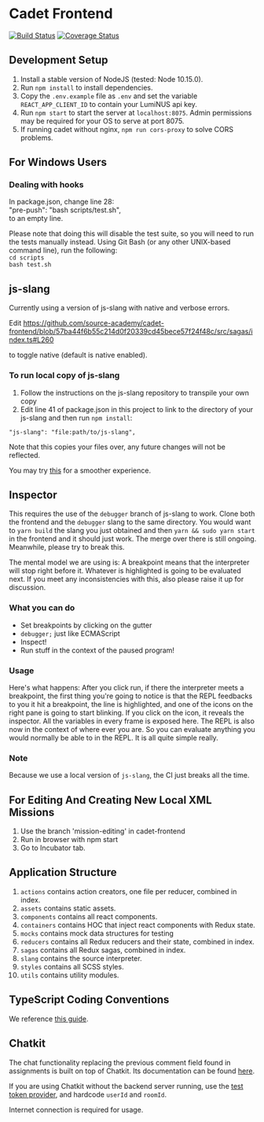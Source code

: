 # Cadet Frontend 

[![Build Status](https://travis-ci.org/source-academy/cadet-frontend.svg?branch=master)](https://travis-ci.org/source-academy/cadet-frontend)
[![Coverage Status](https://coveralls.io/repos/github/source-academy/cadet-frontend/badge.svg?branch=travis)](https://coveralls.io/github/source-academy/cadet-frontend?branch=travis)

## Development Setup

1. Install a stable version of NodeJS (tested: Node 10.15.0).
2. Run `npm install` to install dependencies.
3. Copy the `.env.example` file as `.env` and set the variable `REACT_APP_CLIENT_ID`
   to contain your LumiNUS api key.
4. Run `npm start` to start the server at `localhost:8075`. Admin permissions may
   be required for your OS to serve at port 8075.
5. If running cadet without nginx, `npm run cors-proxy` to solve CORS problems.
   
## For Windows Users

### Dealing with hooks
In package.json, change line 28:\
"pre-push": "bash scripts/test.sh",\
to an empty line.

Please note that doing this will disable the test suite, so you will need to run the tests manually instead. Using Git Bash (or any other UNIX-based command line), run the following:\
`cd scripts`  
`bash test.sh`

## js-slang

Currently using a version of js-slang with native and verbose errors.

Edit https://github.com/source-academy/cadet-frontend/blob/57ba44f6b55c214d0f20339cd45bece57f24f48c/src/sagas/index.ts#L260

to toggle native (default is native enabled). 

### To run local copy of js-slang

1. Follow the instructions on the js-slang repository to transpile your own copy
2. Edit line 41 of package.json in this project to link to the directory of your js-slang and then run `npm install`:

`"js-slang": "file:path/to/js-slang",`

Note that this copies your files over, any future changes will not be reflected. 

You may try [this](https://medium.com/@alexishevia/the-magic-behind-npm-link-d94dcb3a81af) for a smoother experience.

## Inspector
This requires the use of the `debugger` branch of js-slang to work. Clone both the frontend and the `debugger` slang to the same directory. You would want to `yarn build` the slang you just obtained and then `yarn && sudo yarn start` in the frontend and it should just work. The merge over there is still ongoing. Meanwhile, please try to break this.

The mental model we are using is: A breakpoint means that the interpreter will stop right before it. Whatever is highlighted is going to be evaluated next. If you meet any inconsistencies with this, also please raise it up for discussion.

### What you can do
- Set breakpoints by clicking on the gutter
- `debugger;` just like ECMAScript
- Inspect!
- Run stuff in the context of the paused program!

### Usage
Here's what happens: After you click run, if there the interpreter meets a breakpoint, the first thing you're going to notice is that the REPL feedbacks to you it hit a breakpoint, the line is highlighted, and one of the icons on the right pane is going to start blinking. If you click on the icon, it reveals the inspector. All the variables in every frame is exposed here. The REPL is also now in the context of where ever you are. So you can evaluate anything you would normally be able to in the REPL. It is all quite simple really.

### Note
Because we use a local version of `js-slang`, the CI just breaks all the time.

## For Editing And Creating New Local XML Missions

1. Use the branch 'mission-editing' in cadet-frontend
2. Run in browser with npm start
2. Go to Incubator tab.

## Application Structure

1. `actions` contains action creators, one file per reducer, combined in index.
2. `assets` contains static assets.
3. `components` contains all react components.
4. `containers` contains HOC that inject react components with Redux state.
5. `mocks` contains mock data structures for testing
6. `reducers` contains all Redux reducers and their state, combined in index.
7. `sagas` contains all Redux sagas, combined in index.
8. `slang` contains the source interpreter.
9. `styles` contains all SCSS styles.
10. `utils` contains utility modules.

## TypeScript Coding Conventions

We reference [this guide](https://github.com/piotrwitek/react-redux-typescript-guide).

## Chatkit

The chat functionality replacing the previous comment field found in assignments is built on top of Chatkit. Its documentation can be found [here](https://pusher.com/docs/chatkit).

If you are using Chatkit without the backend server running, use the [test token provider](https://pusher.com/docs/chatkit/reference/test-token-provider), and hardcode `userId` and `roomId`.

Internet connection is required for usage.
